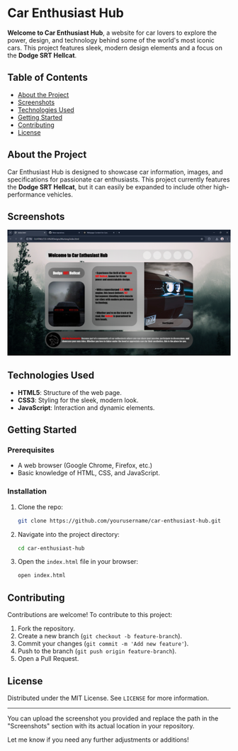 # Car Enthusiast Hub

**Welcome to Car Enthusiast Hub**, a website for car lovers to explore the power, design, and technology behind some of the world's most iconic cars. This project features sleek, modern design elements and a focus on the **Dodge SRT Hellcat**.

## Table of Contents
- [About the Project](#about-the-project)
- [Screenshots](#screenshots)
- [Technologies Used](#technologies-used)
- [Getting Started](#getting-started)
- [Contributing](#contributing)
- [License](#license)

## About the Project

Car Enthusiast Hub is designed to showcase car information, images, and specifications for passionate car enthusiasts. This project currently features the **Dodge SRT Hellcat**, but it can easily be expanded to include other high-performance vehicles.

## Screenshots

![Car Enthusiast Hub](images/demo.png)

## Technologies Used

- **HTML5**: Structure of the web page.
- **CSS3**: Styling for the sleek, modern look.
- **JavaScript**: Interaction and dynamic elements.

## Getting Started

### Prerequisites
- A web browser (Google Chrome, Firefox, etc.)
- Basic knowledge of HTML, CSS, and JavaScript.

### Installation
1. Clone the repo:
   ```bash
   git clone https://github.com/yourusername/car-enthusiast-hub.git
   ```
2. Navigate into the project directory:
   ```bash
   cd car-enthusiast-hub
   ```
3. Open the `index.html` file in your browser:
   ```bash
   open index.html
   ```

## Contributing

Contributions are welcome! To contribute to this project:
1. Fork the repository.
2. Create a new branch (`git checkout -b feature-branch`).
3. Commit your changes (`git commit -m 'Add new feature'`).
4. Push to the branch (`git push origin feature-branch`).
5. Open a Pull Request.

## License

Distributed under the MIT License. See `LICENSE` for more information.

---

You can upload the screenshot you provided and replace the path in the "Screenshots" section with its actual location in your repository.

Let me know if you need any further adjustments or additions!
